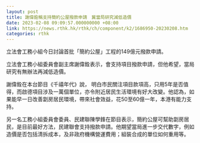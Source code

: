 ```yaml
---
layout: post
title: 謝偉銓稱支持簡約公屋撥款申請　冀當局研究減低造價
date: 2023-02-08 09:09:57.000000000 +08:00
link: https://news.rthk.hk/rthk/ch/component/k2/1686950-20230208.htm
categories: rthk
---
```


立法會工務小組今日討論首批「簡約公屋」工程的149億元撥款申請。

立法會工務小組委員會副主席謝偉銓表示，會支持項目撥款申請，但他希望，當局研究有無辦法再減低造價。

謝偉銓在本台節目《千禧年代》說， 明白市民關注項目款項高，只用5年是否值得，而啟德項目涉及一萬個單位，亦令附近居民生活環境有好大改變。他認為，如果能早一日改善劏房居民環境，帶來社會效益，花50至60億一年，本港有能力支持。

另一名工務小組委員會委員、民建聯陳學鋒在節目表示，簡約公屋可幫助劏房居民，是目前最好方法，民建聯會支持撥款申請。他期望當局進一步交代數字，例如造價是否包括清拆成本，及非政府機構營運費用；組裝合成的單位如何重用等。

